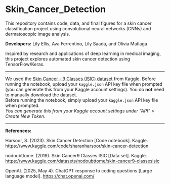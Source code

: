 # Skin_Cancer_Detection
This repository contains code, data, and final figures for a skin cancer classification project using convolutional neural networks (CNNs) and dermatoscopic image analysis.

**Developers:** Lily Ellis, Ava Ferrentino, Lily Saada, and Olivia Matlaga

Inspired by research and applications of deep learning in medical imaging, this project explores automated skin cancer detection using TensorFlow/Keras.

---
We used the [Skin Cancer - 9 Classes (ISIC) dataset](https://www.kaggle.com/datasets/nodoubttome/skin-cancer9-classesisic) from Kaggle.
Before running the notebook, upload your `kaggle.json` API key file when prompted (you can generate this from your Kaggle account settings).
You do **not** need to manually download the dataset.  
Before running the notebook, simply upload your `kaggle.json` API key file when prompted.  
*You can generate this from your Kaggle account settings under “API” > Create New Token.*

---

**References:**

Harsoor, S. (2023). Skin Cancer Detection [Code notebook]. Kaggle. https://www.kaggle.com/code/sharanharsoor/skin-cancer-detection

nodoubttome. (2019). Skin Cancer9 Classes ISIC [Data set]. Kaggle. https://www.kaggle.com/datasets/nodoubttome/skin-cancer9-classesisic

OpenAI. (2025, May 4). ChatGPT response to coding questions [Large language model]. https://chat.openai.com/
